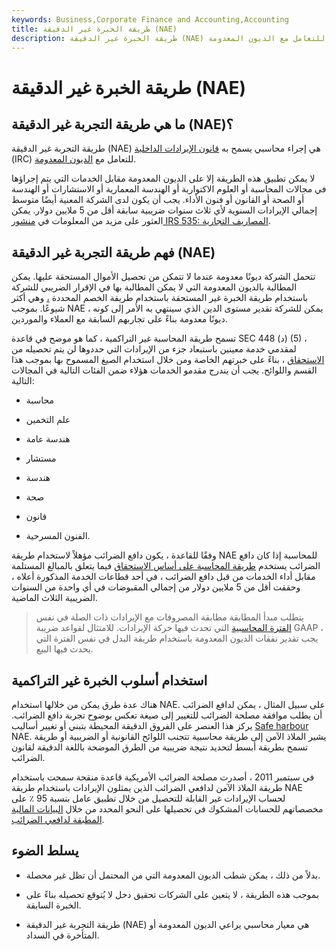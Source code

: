 ```yaml
---
keywords: Business,Corporate Finance and Accounting,Accounting
title: طريقة الخبرة غير الدقيقة (NAE)
description: طريقة الخبرة غير الدقيقة (NAE) هي إجراء يسمح به قانون الإيرادات الداخلية للتعامل مع الديون المعدومة.
---
```


# طريقة الخبرة غير الدقيقة (NAE)
## ما هي طريقة التجربة غير الدقيقة (NAE)؟

طريقة التجربة غير الدقيقة (NAE) هي إجراء محاسبي يسمح به [قانون الإيرادات الداخلية](/internal-revenue-code) (IRC) للتعامل مع [الديون المعدومة](/baddebt).

لا يمكن تطبيق هذه الطريقة إلا على الديون المعدومة مقابل الخدمات التي يتم إجراؤها في مجالات المحاسبة أو العلوم الاكتوارية أو الهندسة المعمارية أو الاستشارات أو الهندسة أو الصحة أو القانون أو فنون الأداء. يجب أن يكون لدى الشركة المعنية أيضًا متوسط إجمالي الإيرادات السنوية لأي ثلاث سنوات ضريبية سابقة أقل من 5 ملايين دولار. يمكن العثور على مزيد من المعلومات في [منشور IRS 535: المصاريف التجارية](/irs-pub-535).

## فهم طريقة التجربة غير الدقيقة (NAE)

تتحمل الشركة ديونًا معدومة عندما لا تتمكن من تحصيل الأموال المستحقة عليها. يمكن المطالبة بالديون المعدومة التي لا يمكن المطالبة بها في الإقرار الضريبي للشركة باستخدام طريقة الخبرة غير المستحقة باستخدام طريقة الخصم المحددة [،](/chargeoff) وهي أكثر شيوعًا. بموجب NAE ، يمكن للشركة تقدير مستوى الدين الذي سينتهي به الأمر إلى كونه ديونًا معدومة بناءً على تجاربهم السابقة مع العملاء والموردين.

تسمح طريقة المحاسبة غير التراكمية ، كما هو موضح في قاعدة SEC 448 (د) (5) ، لمقدمي خدمة معينين باستبعاد جزء من الإيرادات التي حددوها لن يتم تحصيله من [الاستحقاق](/accruals) ، بناءً على خبرتهم الخاصة ومن خلال استخدام الصيغ المسموح بها بموجب هذا القسم واللوائح. يجب أن يندرج مقدمو الخدمات هؤلاء ضمن الفئات التالية في المجالات التالية:

- محاسبة

- علم التخمين

- هندسة عامة

- مستشار

- هندسة

- صحة

- قانون

- الفنون المسرحية.

وفقًا للقاعدة ، يكون دافع الضرائب مؤهلاً لاستخدام طريقة NAE للمحاسبة إذا كان دافع الضرائب يستخدم [طريقة المحاسبة على أساس الاستحقاق](/accrualaccounting) فيما يتعلق بالمبالغ المستلمة مقابل أداء الخدمات من قبل دافع الضرائب ، في أحد قطاعات الخدمة المذكورة أعلاه ، وحققت أقل من 5 ملايين دولار من إجمالي المقبوضات في أي واحدة من السنوات الضريبية الثلاث الماضية.

> يتطلب مبدأ المطابقة مطابقة المصروفات مع الإيرادات ذات الصلة في نفس [الفترة المحاسبية](/accountingperiod) التي تحدث فيها حركة الإيرادات. للامتثال لقواعد ضريبة GAAP ، يجب تقدير نفقات الديون المعدومة باستخدام طريقة البدل في نفس الفترة التي يحدث فيها البيع.

>

## استخدام أسلوب الخبرة غير التراكمية

هناك عدة طرق يمكن من خلالها استخدام NAE. على سبيل المثال ، يمكن لدافع الضرائب أن يطلب موافقة مصلحة الضرائب للتغيير إلى صيغة تعكس بوضوح تجربة دافع الضرائب. يركز هذا العنصر على الفروق الدقيقة المحيطة بتبني أو تغيير أساليب [Safe harbour](/safeharbor) NAE. يشير الملاذ الآمن إلى طريقة محاسبية تتجنب اللوائح القانونية أو الضريبية أو طريقة تسمح بطريقة أبسط لتحديد نتيجة ضريبية من الطرق الموضحة باللغة الدقيقة لقانون الضرائب.

في سبتمبر 2011 ، أصدرت مصلحة الضرائب الأمريكية قاعدة منقحة سمحت باستخدام طريقة الملاذ الآمن لدافعي الضرائب الذين يمثلون الإيرادات باستخدام طريقة NAE لحساب الإيرادات غير القابلة للتحصيل من خلال تطبيق عامل بنسبة 95 ٪ على مخصصاتهم للحسابات المشكوك في تحصيلها على النحو المحدد من خلال [البيانات المالية المطبقة لدافعي الضرائب](/financial-statements).

## يسلط الضوء

- بدلاً من ذلك ، يمكن شطب الديون المعدومة التي من المحتمل أن تظل غير محصلة.

- بموجب هذه الطريقة ، لا يتعين على الشركات تحقيق دخل لا يُتوقع تحصيله بناءً على الخبرة السابقة.

- طريقة التجربة غير الدقيقة (NAE) هي معيار محاسبي يراعي الديون المعدومة أو المتأخرة في السداد.

